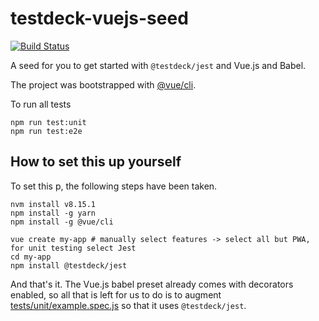 # testdeck-vuejs-seed

[![Build Status](https://travis-ci.org/testdeck/testdeck-vuejs-seed.svg?branch=master)](https://travis-ci.org/testdeck/testdeck-vuejs-seed)

A seed for you to get started with `@testdeck/jest` and Vue.js and Babel.

The project was bootstrapped with [@vue/cli](https://cli.vuejs.org/).

To run all tests

```
npm run test:unit
npm run test:e2e
```

## How to set this up yourself

To set this p, the following steps have been taken.

```
nvm install v8.15.1
npm install -g yarn
npm install -g @vue/cli

vue create my-app # manually select features -> select all but PWA, for unit testing select Jest
cd my-app
npm install @testdeck/jest
```

And that's it. The Vue.js babel preset already comes with decorators enabled, so all that is left
for us to do is to augment [tests/unit/example.spec.js](./tests/unit/example.spec.js) so that it
uses `@testdeck/jest`.

